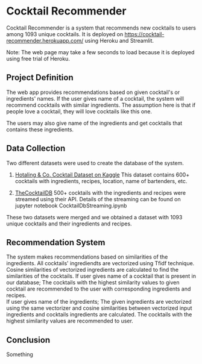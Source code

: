 # Cocktail Recommender

Cocktail Recommender is a system that recommends new cocktails to users among 1093 unique cocktails. It is deployed on https://cocktail-recommender.herokuapp.com/ using Heroku and Streamlit.

Note: The web page may take a few seconds to load because it is deployed using free trial of Heroku.



## Project Definition

The web app provides recommendations based on given cocktail's or ingredients' names. If the user gives name of a cocktail, the system will recommend cocktails with similar ingredients. The assumption here is that if people love a cocktail, they will love cocktails like this one. 

The users may also give name of the ingredients and get cocktails that contains these ingredients.  


## Data Collection
Two different datasets were used to create the database of the system. 
1) [Hotaling & Co. Cocktail Dataset on Kaggle](https://www.kaggle.com/shuyangli94/cocktails-hotaling-co)
This dataset contains 600+ cocktails with ingredients, recipes, location, name of bartenders, etc.

2) [TheCocktailDB](https://www.thecocktaildb.com/) 
500+ cocktails with the ingredients and recipes were streamed using their API. Details of the streaming can be found on jupyter notebook CocktailDbStreaming.ipynb

These two datasets were merged and we obtained a dataset with 1093 unique cocktails and their ingredients and recipes.   

## Recommendation System
The system makes recommendations based on similarities of the ingredients. All cocktails' ingrediendts are vectorized using Tfidf technique. Cosine similarities of vectorized ingredients are calculated to find the similarities of the cocktails. 
If user gives name of a cocktail that is present in our database;
The cocktails with the highest similarity values to given cocktail are recommended to the user with corresponding ingredients and recipes.  
If user gives name of the ingredients;
The given ingredients are vectorized using the same vectorizer and cosine similarities between vectorized input ingredients and cocktails ingredients are calculated. The cocktails with the highest similarity values are recommended to user.








## Conclusion 
Something
